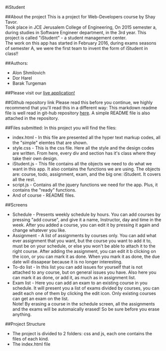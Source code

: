 #iStudent

##About the project
This is a project for Web-Developers course by Shay Tavor.<br>
Took place in JCE Jerusalem College of Engineering, On 2015 semester a, during studies in Software Engineer department, in the 3rd year.
This project is called "iStudent" - a student management center.<br>
The work on this app has started in February 2016, during exams seasons of semester A, we were the first team to invent the form of iStudent in class!! 

##Authors:
* Alon Shmilovich
* Dor Harel 
* Barak Turgeman

##Please visit our [live application!](http://istudentjce.azurewebsites.net)

##Github repository link
Please read this before you continue, we highly recommend that you'll read this in a different way: This markdown readme file is well read in git-hub repository [here](https://github.com/alonshmilo/istudent). A simple README file is also attached in the repository.

##Files submitted:
In this project you will find the files:
<br>
* index.html - In this file are presented all the hyper text markup codes, all the "simple" elemtes that are shown.
* style.css - This is the css file. Here all the style and the design codes are written. From here, every div and section has it's class where they take their own design.
* iStudent.js - This file contains all the objects we need to do what we want in this app. It also contains the functions we are using. The objects are: course, todo, assignment, exam, and the big one: iStudent. It covers all the rest.
* script.js - Contains all the jquery functions we need for the app. Plus, it contains the "ready" functions.
* And of course - README files.

##Screens
* Schedule - Presents weekly schedule by hours. You can add courses by pressing "add course", and give it a name, Instructor, day and time in the week. After you added a course, you can edit it by pressing it again and change whatever you like.
* Assignment - A list of assignments by courses only. You can add what ever assignment that you want, but the course you want to add it to, must be on your schedule, or else you won't be able to attach it to the right course. After adding the assignment, you can edit it b clicking on the icon, or you can mark it as done. When you mark it as done, the due date will dissapear because it is no longer interesting.
* To-do list - In this list you can add issues for yourself that is not attached to any course, but on general issues you have. Also here you can mark it as done, or add it, as much as in assignment list.
* Exam list - Here you can add an exam to an existing course in you schedule. It will present you a list of exams divided by courses, you can aedit each one of them by clicking the edit icon. Only existing courses can get an exam on the list. <br>
Note! By erasing a course in the schedule screen, all the assignments and the exams will be automaically erased! So be sure before you erase anything.

##Project Structure
* The project is divided to 2 folders: css and js, each one contains the files of each kind.
* The index.html file